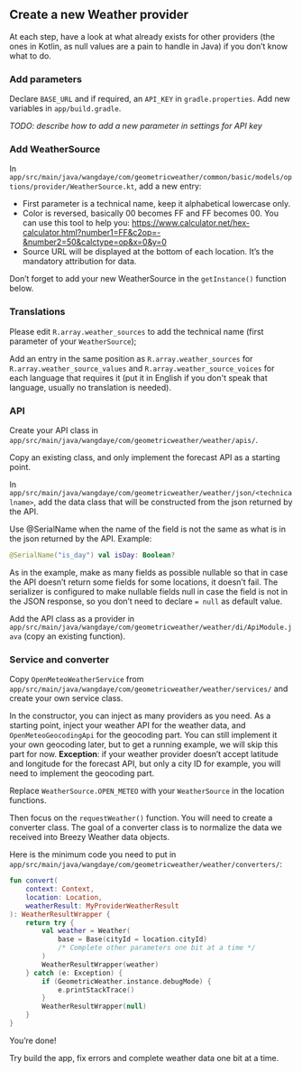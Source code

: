 ## Create a new Weather provider

At each step, have a look at what already exists for other providers (the ones in Kotlin, as null values are a pain to handle in Java) if you don’t know what to do.

### Add parameters

Declare `BASE_URL` and if required, an `API_KEY` in `gradle.properties`.
Add new variables in `app/build.gradle`.

*TODO: describe how to add a new parameter in settings for API key*


### Add WeatherSource
In `app/src/main/java/wangdaye/com/geometricweather/common/basic/models/options/provider/WeatherSource.kt`, add a new entry:
- First parameter is a technical name, keep it alphabetical lowercase only.
- Color is reversed, basically 00 becomes FF and FF becomes 00. You can use this tool to help you: https://www.calculator.net/hex-calculator.html?number1=FF&c2op=-&number2=50&calctype=op&x=0&y=0
- Source URL will be displayed at the bottom of each location. It’s the mandatory attribution for data.

Don’t forget to add your new WeatherSource in the `getInstance()` function below.


### Translations
Please edit `R.array.weather_sources` to add the technical name (first parameter of your `WeatherSource`);

Add an entry in the same position as `R.array.weather_sources` for `R.array.weather_source_values` and `R.array.weather_source_voices` for each language that requires it (put it in English if you don't speak that language, usually no translation is needed).


### API
Create your API class in `app/src/main/java/wangdaye/com/geometricweather/weather/apis/`.

Copy an existing class, and only implement the forecast API as a starting point.

In `app/src/main/java/wangdaye/com/geometricweather/weather/json/<technicalname>`, add the data class that will be constructed from the json returned by the API.

Use @SerialName when the name of the field is not the same as what is in the json returned by the API.
Example:
```kotlin
@SerialName("is_day") val isDay: Boolean?
```

As in the example, make as many fields as possible nullable so that in case the API doesn’t return some fields for some locations, it doesn’t fail. The serializer is configured to make nullable fields null in case the field is not in the JSON response, so you don’t need to declare `= null` as default value.

Add the API class as a provider in `app/src/main/java/wangdaye/com/geometricweather/weather/di/ApiModule.java` (copy an existing function).


### Service and converter
Copy `OpenMeteoWeatherService` from `app/src/main/java/wangdaye/com/geometricweather/weather/services/` and create your own service class.

In the constructor, you can inject as many providers as you need.
As a starting point, inject your weather API for the weather data, and `OpenMeteoGeocodingApi` for the geocoding part.
You can still implement it your own geocoding later, but to get a running example, we will skip this part for now.
**Exception**: if your weather provider doesn’t accept latitude and longitude for the forecast API, but only a city ID for example, you will need to implement the geocoding part.

Replace `WeatherSource.OPEN_METEO` with your `WeatherSource` in the location functions.

Then focus on the `requestWeather()` function. You will need to create a converter class.
The goal of a converter class is to normalize the data we received into Breezy Weather data objects.

Here is the minimum code you need to put in `app/src/main/java/wangdaye/com/geometricweather/weather/converters/`:
```kotlin
fun convert(
    context: Context,
    location: Location,
    weatherResult: MyProviderWeatherResult
): WeatherResultWrapper {
    return try {
        val weather = Weather(
            base = Base(cityId = location.cityId)
            /* Complete other parameters one bit at a time */
        )
        WeatherResultWrapper(weather)
    } catch (e: Exception) {
        if (GeometricWeather.instance.debugMode) {
            e.printStackTrace()
        }
        WeatherResultWrapper(null)
    }
}
```

You’re done!

Try build the app, fix errors and complete weather data one bit at a time.
